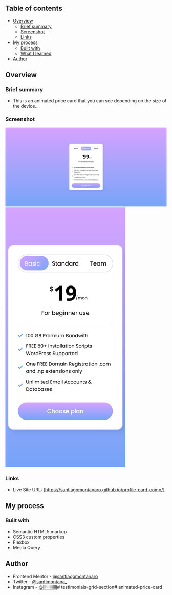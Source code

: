 ## Table of contents

- [Overview](#overview)
  - [Brief summary](#brief-summary)
  - [Screenshot](#screenshot)
  - [Links](#links)
- [My process](#my-process)
  - [Built with](#built-with)
  - [What I learned](#what-i-learned)
- [Author](#author)

## Overview

### Brief summary

- This is an animated price card that you can see depending on the size of the device..

### Screenshot

![DESKTOP VERSION](Design/ss-desktop.png)
![MOBILE](Design/ss-mobile.png)

### Links

- Live Site URL: [https://santiagomontanaro.github.io/profile-card-comp/]

## My process

### Built with

- Semantic HTML5 markup
- CSS3 custom properties
- Flexbox
- Media Query

## Author

- Frontend Mentor - [@santiagomontanaro](https://www.frontendmentor.io/profile/santiagomontanaro)
- Twitter - [@santimontana_](https://twitter.com/santimontana_)
- Instagram - [@lllliiiiilllj](https://www.instagram.com/lllliiiiilllj/)# testimonials-grid-section# animated-price-card

